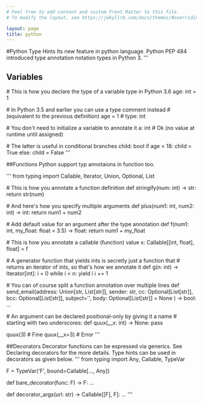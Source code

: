 ```yaml
---
# Feel free to add content and custom Front Matter to this file.
# To modify the layout, see https://jekyllrb.com/docs/themes/#overriding-theme-defaults

layout: page
title: python
---
```

#Python Type Hints
Its new feature in python language. 
Python PEP 484 introduced type annotation notation types in Python 3.
'''
## Variables
\# This is how you declare the type of a variable type in Python 3.6
age: int = 1

\# In Python 3.5 and earlier you can use a type comment instead
\# (equivalent to the previous definition)
age = 1  # type: int

\# You don't need to initialize a variable to annotate it
a: int  # Ok (no value at runtime until assigned)

\# The latter is useful in conditional branches
child: bool
if age < 18:
    child = True
else:
    child = False
'''

##Functions
Python support typ annotaions in function too.

'''
from typing import Callable, Iterator, Union, Optional, List

\# This is how you annotate a function definition
def stringify(num: int) -> str:
    return str(num)

\# And here's how you specify multiple arguments
def plus(num1: int, num2: int) -> int:
    return num1 + num2

\# Add default value for an argument after the type annotation
def f(num1: int, my_float: float = 3.5) -> float:
    return num1 + my_float

\# This is how you annotate a callable (function) value
x: Callable[[int, float], float] = f

\# A generator function that yields ints is secretly just a function that
\# returns an iterator of ints, so that's how we annotate it
def g(n: int) -> Iterator[int]:
    i = 0
    while i < n:
        yield i
        i += 1

\# You can of course split a function annotation over multiple lines
def send_email(address: Union[str, List[str]],
               sender: str,
               cc: Optional[List[str]],
               bcc: Optional[List[str]],
               subject='',
               body: Optional[List[str]] = None
               ) -> bool:
    ...

\# An argument can be declared positional-only by giving it a name
\# starting with two underscores:
def quux(__x: int) -> None:
    pass

quux(3)  # Fine
quux(__x=3)  # Error
'''

##Decorators
Decorator functions can be expressed via generics. See Declaring decorators for the more details.
Type hints can be used in decorators as given below.
'''
from typing import Any, Callable, TypeVar

F = TypeVar('F', bound=Callable[..., Any])

def bare_decorator(func: F) -> F:
    ...

def decorator_args(url: str) -> Callable[[F], F]:
    ...
'''
